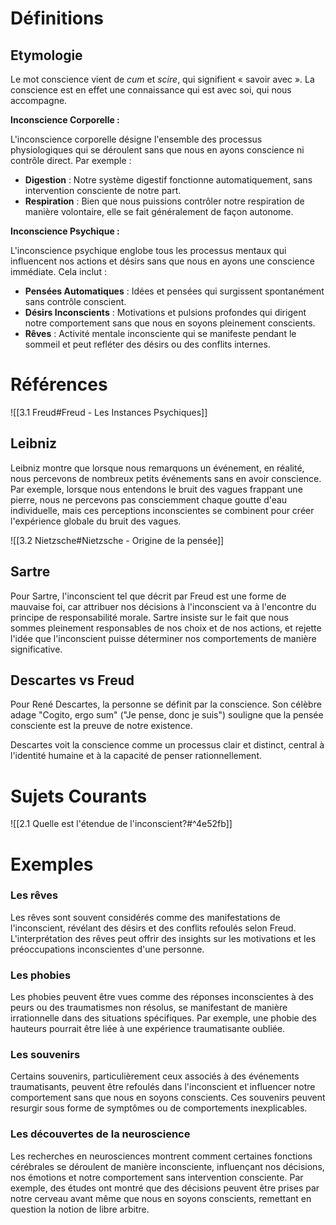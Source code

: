 # Définitions

## Etymologie

Le mot conscience vient de _cum_ et _scire_, qui signifient « savoir avec ». La conscience est en effet une connaissance qui est avec soi, qui nous accompagne.

**Inconscience Corporelle :**

L'inconscience corporelle désigne l'ensemble des processus physiologiques qui se déroulent sans que nous en ayons conscience ni contrôle direct. Par exemple :

- **Digestion** : Notre système digestif fonctionne automatiquement, sans intervention consciente de notre part.
- **Respiration** : Bien que nous puissions contrôler notre respiration de manière volontaire, elle se fait généralement de façon autonome.

**Inconscience Psychique :**

L'inconscience psychique englobe tous les processus mentaux qui influencent nos actions et désirs sans que nous en ayons une conscience immédiate. Cela inclut :

- **Pensées Automatiques** : Idées et pensées qui surgissent spontanément sans contrôle conscient.
- **Désirs Inconscients** : Motivations et pulsions profondes qui dirigent notre comportement sans que nous en soyons pleinement conscients.
- **Rêves** : Activité mentale inconsciente qui se manifeste pendant le sommeil et peut refléter des désirs ou des conflits internes.

# Références

![[3.1 Freud#Freud - Les Instances Psychiques]]
## Leibniz

Leibniz montre que lorsque nous remarquons un événement, en réalité, nous percevons de nombreux petits événements sans en avoir conscience. Par exemple, lorsque nous entendons le bruit des vagues frappant une pierre, nous ne percevons pas consciemment chaque goutte d'eau individuelle, mais ces perceptions inconscientes se combinent pour créer l'expérience globale du bruit des vagues.

![[3.2 Nietzsche#Nietzsche - Origine de la pensée]]


## Sartre

Pour Sartre, l'inconscient tel que décrit par Freud est une forme de mauvaise foi, car attribuer nos décisions à l'inconscient va à l'encontre du principe de responsabilité morale. Sartre insiste sur le fait que nous sommes pleinement responsables de nos choix et de nos actions, et rejette l'idée que l'inconscient puisse déterminer nos comportements de manière significative.

## Descartes vs Freud

Pour René Descartes, la personne se définit par la conscience. Son célèbre adage "Cogito, ergo sum" ("Je pense, donc je suis") souligne que la pensée consciente est la preuve de notre existence.

Descartes voit la conscience comme un processus clair et distinct, central à l'identité humaine et à la capacité de penser rationnellement.

# Sujets Courants

![[2.1 Quelle est l'étendue de l'inconscient?#^4e52fb]]



# Exemples

### Les rêves

Les rêves sont souvent considérés comme des manifestations de l'inconscient, révélant des désirs et des conflits refoulés selon Freud. L'interprétation des rêves peut offrir des insights sur les motivations et les préoccupations inconscientes d'une personne.

### Les phobies

Les phobies peuvent être vues comme des réponses inconscientes à des peurs ou des traumatismes non résolus, se manifestant de manière irrationnelle dans des situations spécifiques. Par exemple, une phobie des hauteurs pourrait être liée à une expérience traumatisante oubliée.

### Les souvenirs

Certains souvenirs, particulièrement ceux associés à des événements traumatisants, peuvent être refoulés dans l'inconscient et influencer notre comportement sans que nous en soyons conscients. Ces souvenirs peuvent resurgir sous forme de symptômes ou de comportements inexplicables.

### Les découvertes de la neuroscience

Les recherches en neurosciences montrent comment certaines fonctions cérébrales se déroulent de manière inconsciente, influençant nos décisions, nos émotions et notre comportement sans intervention consciente. Par exemple, des études ont montré que des décisions peuvent être prises par notre cerveau avant même que nous en soyons conscients, remettant en question la notion de libre arbitre.

